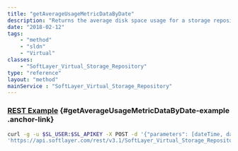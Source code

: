 ```yaml
---
title: "getAverageUsageMetricDataByDate"
description: "Returns the average disk space usage for a storage repository. "
date: "2018-02-12"
tags:
    - "method"
    - "sldn"
    - "Virtual"
classes:
    - "SoftLayer_Virtual_Storage_Repository"
type: "reference"
layout: "method"
mainService : "SoftLayer_Virtual_Storage_Repository"
---
```


### [REST Example](#getAverageUsageMetricDataByDate-example) <a href="/article/rest/"><i class="fas fa-question"></i></a> {#getAverageUsageMetricDataByDate-example .anchor-link} 
```bash
curl -g -u $SL_USER:$SL_APIKEY -X POST -d '{"parameters": [dateTime, dateTime]}' \
'https://api.softlayer.com/rest/v3.1/SoftLayer_Virtual_Storage_Repository/{SoftLayer_Virtual_Storage_RepositoryID}/getAverageUsageMetricDataByDate'
```
